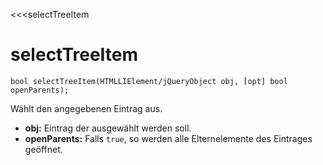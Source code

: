 ﻿<<<selectTreeItem

# selectTreeItem

```fnpreview
bool selectTreeItem(HTMLLIElement/jQueryObject obj, [opt] bool openParents);
```
Wählt den angegebenen Eintrag aus.

* **obj:**
  Eintrag der ausgewählt werden soll.
* **openParents:**
  Falls ```true```, so werden alle Elternelemente des Eintrages geöffnet.